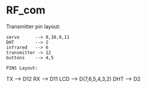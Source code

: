 # RF_com

Transmitter pin layout:
```
servo      --> 8,10,9,11
DHT        --> 2
infrared   --> 6
transmitter -> 12
buttons    --> 4,5

PINS Layout: 

```
TX  --> D12
RX  --> D11
LCD --> D(7,6,5,4,3,2)
DHT --> D2
